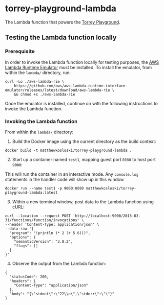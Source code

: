 # torrey-playground-lambda

The Lambda function that powers the [Torrey Playground](https://www.torrey.xyz/play/).

## Testing the Lambda function locally

### Prerequisite

In order to invoke the Lambda function locally for testing purposes, the [AWS Lambda Runtime Emulator](https://github.com/aws/aws-lambda-runtime-interface-emulator#installing) must be installed. To install the emulator, from within the `lambda/` directory, run:

```
curl -Lo ./aws-lambda-rie \
	https://github.com/aws/aws-lambda-runtime-interface-emulator/releases/latest/download/aws-lambda-rie \
	&& chmod +x ./aws-lambda-rie
```

Once the emulator is installed, continue on with the following instructions to invoke the Lambda function.

### Invoking the Lambda function

From within the `lambda/` directory:

1. Build the Docker image using the current directory as the build context:

```
docker build -t matthewkosloski/torrey-playground-lambda .
```

2. Start up a container named `test1`, mapping guest port `8080` to host port `9000`:

This will run the container in an interactive mode. Any `console.log` statements in the handler code will show up in this window.

```
docker run --name test1 -p 9000:8080 matthewkosloski/torrey-playground-lambda:latest
```

3. Within a new terminal window, post data to the Lambda function using cURL:

```
curl --location --request POST 'http://localhost:9000/2015-03-31/functions/function/invocations' \
--header 'Content-Type: application/json' \
--data-raw '{
  "program": "(println (* 2 (+ 5 6)))",
  "options": {
    "semanticVersion": "3.0.2",
    "flags": []
  }
}'
```

4. Observe the output from the Lambda function:

```
{
  "statusCode": 200,
  "headers": {
    "Content-Type": "application/json"
  },
  "body": "{\"stdout\":\"22\\n\",\"stderr\":\"\"}"
}
```